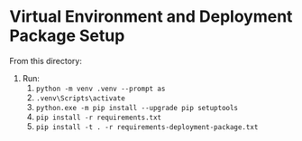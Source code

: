 # Virtual Environment and Deployment Package Setup

From this directory:
1. Run:
   1. `python -m venv .venv --prompt as`
   1. `.venv\Scripts\activate`
   1. `python.exe -m pip install --upgrade pip setuptools`
   1. `pip install -r requirements.txt`   
   1. `pip install -t . -r requirements-deployment-package.txt`